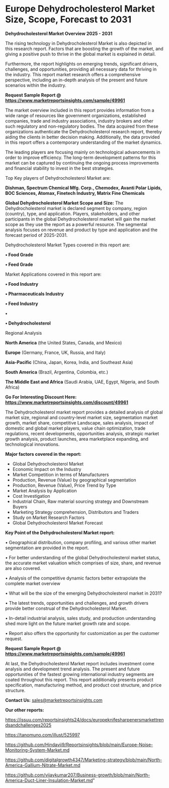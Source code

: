 # Europe Dehydrocholesterol Market Size, Scope, Forecast to 2031

<Strong> Dehydrocholesterol Market Overview 2025 - 2031</strong>

The rising technology in Dehydrocholesterol Market is also depicted in this research report. Factors that are boosting the growth of the market, and giving a positive push to thrive in the global market is explained in detail.

Furthermore, the report highlights on emerging trends, significant drivers, challenges, and opportunities, providing all necessary data for thriving in the industry. This report market research offers a comprehensive perspective, including an in-depth analysis of the present and future scenarios within the industry.

<strong>Request Sample Report @ <a href=https://www.marketreportsinsights.com/sample/49961>https://www.marketreportsinsights.com/sample/49961</a></strong>

The market overview included in this report provides information from a wide range of resources like government organizations, established companies, trade and industry associations, industry brokers and other such regulatory and non-regulatory bodies. The data acquired from these organizations authenticate the Dehydrocholesterol research report, thereby aiding the clients in better decision making. Additionally, the data provided in this report offers a contemporary understanding of the market dynamics.

The leading players are focusing mainly on technological advancements in order to improve efficiency. The long-term development patterns for this market can be captured by continuing the ongoing process improvements and financial stability to invest in the best strategies.

Top Key players of Dehydrocholesterol Market are:

<strong>Dishman, Spectrum Chemical Mfg. Corp., Chemodex, Avanti Polar Lipids, BOC Sciences, Atomax, Finetech Industry, Matrix Fine Chemicals</strong>

<strong><b>Global Dehydrocholesterol Market Scope and Size:</b></strong>
The Dehydrocholesterol market is declared segment by company, region (country), type, and application. Players, stakeholders, and other participants in the global Dehydrocholesterol market will gain the market scope as they use the report as a powerful resource. The segmental analysis focuses on revenue and product by type and application and the forecast period of 2025-2031.

Dehydrocholesterol Market Types covered in this report are:

<strong>•  Food Grade

•  Feed Grade</strong>

Market Applications covered in this report are:

<strong>•  Food Industry

•  Pharmaceuticals Industry

•  Feed Industry

•  

•  Dehydrocholesterol</strong> 

Regional Analysis

<strong>North America</strong> (the United States, Canada, and Mexico)

<strong>Europe</strong> (Germany, France, UK, Russia, and Italy)

<strong>Asia-Pacific</strong> (China, Japan, Korea, India, and Southeast Asia)

<strong>South America</strong> (Brazil, Argentina, Colombia, etc.)

<strong>The Middle East and Africa</strong> (Saudi Arabia, UAE, Egypt, Nigeria, and South Africa)

<strong>Go For Interesting Discount Here: <a href=https://www.marketreportsinsights.com/discount/49961>https://www.marketreportsinsights.com/discount/49961</a></strong>

The Dehydrocholesterol market report provides a detailed analysis of global market size, regional and country-level market size, segmentation market growth, market share, competitive Landscape, sales analysis, impact of domestic and global market players, value chain optimization, trade regulations, recent developments, opportunities analysis, strategic market growth analysis, product launches, area marketplace expanding, and technological innovations.

<strong><b>Major factors covered in the report:</b></strong>
<ul>
  <li>Global Dehydrocholesterol Market </li>
  <li>Economic Impact on the Industry</li>
  <li>Market Competition in terms of Manufacturers</li>
  <li>Production, Revenue (Value) by geographical segmentation</li>
  <li>Production, Revenue (Value), Price Trend by Type</li>
  <li>Market Analysis by Application</li>
  <li>Cost Investigation</li>
  <li>Industrial Chain, Raw material sourcing strategy and Downstream Buyers</li>
  <li>Marketing Strategy comprehension, Distributors and Traders</li>
  <li>Study on Market Research Factors</li>
  <li>Global Dehydrocholesterol Market Forecast</li>
</ul>

<strong><b>Key Point of the Dehydrocholesterol Market report:</b></strong>

• Geographical distribution, company profiling, and various other market segmentation are provided in the report.

• For better understanding of the global Dehydrocholesterol market status, the accurate market valuation which comprises of size, share, and revenue are also covered.

• Analysis of the competitive dynamic factors better extrapolate the complete market overview

• What will be the size of the emerging Dehydrocholesterol market in 2031?

• The latest trends, opportunities and challenges, and growth drivers provide better construal of the Dehydrocholesterol Market.

• In-detail industrial analysis, sales study, and production understanding shed more light on the future market growth rate and scope.

• Report also offers the opportunity for customization as per the customer request.

<strong>Request Sample Report @ <a href=https://www.marketreportsinsights.com/sample/49961>https://www.marketreportsinsights.com/sample/49961</a></strong>

At last, the Dehydrocholesterol Market report includes investment come analysis and development trend analysis. The present and future opportunities of the fastest growing international industry segments are coated throughout this report. This report additionally presents product specification, manufacturing method, and product cost structure, and price structure.

<strong>Contact Us:</strong>
sales@marketreportsinsights.com

<strong>Our other reports:</strong>

<a href=https://issuu.com/reportsinsights24/docs/europeknifesharpenersmarkettrendsandchallenges2025>https://issuu.com/reportsinsights24/docs/europeknifesharpenersmarkettrendsandchallenges2025</a>

<a href=https://tanomuno.com/illust/525997>https://tanomuno.com/illust/525997</a>

<a href=https://github.com/Hindavii9/Reportsinsights/blob/main/Europe-Noise-Monitoring-System-Market.md>https://github.com/Hindavii9/Reportsinsights/blob/main/Europe-Noise-Monitoring-System-Market.md</a>

<a href=https://github.com/digitalgrowth4347/Marketing-strategy/blob/main/North-America-Gallium-Nitrate-Market.md>https://github.com/digitalgrowth4347/Marketing-strategy/blob/main/North-America-Gallium-Nitrate-Market.md</a>

<a href=https://github.com/vijaykumar207/Business-growth/blob/main/North-America-Duct-Liner-Insulation-Market.md>https://github.com/vijaykumar207/Business-growth/blob/main/North-America-Duct-Liner-Insulation-Market.md</a>"
